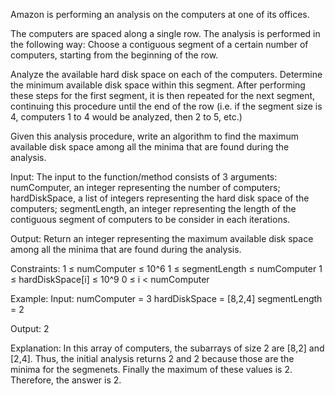 Amazon is performing an analysis on the computers at one of its offices.

The computers are spaced along a single row. The analysis is performed in the following way:
Choose a contiguous segment of a certain number of computers, starting from the beginning of the row.

Analyze the available hard disk space on each of the computers. Determine the minimum available disk space within this segment. After performing these steps for the first segment, it is then repeated for the next segment, continuing this procedure until the end of the row (i.e. if the segment size is 4, computers 1 to 4 would be analyzed, then 2 to 5, etc.)

Given this analysis procedure, write an algorithm to find the maximum available disk space among all the minima that are found during the analysis.

Input:
The input to the function/method consists of 3 arguments:
numComputer, an integer representing the number of computers;
hardDiskSpace, a list of integers representing the hard disk space of the computers;
segmentLength, an integer representing the length of the contiguous segment of computers to
be consider in each iterations.

Output:
Return an integer representing the maximum available disk space among all the minima that are found during the analysis.

Constraints:
1 ≤ numComputer ≤ 10^6
1 ≤ segmentLength ≤ numComputer
1 ≤ hardDiskSpace[i] ≤ 10^9
0 ≤ i < numComputer

Example:
Input:
numComputer = 3
hardDiskSpace = [8,2,4]
segmentLength = 2

Output:
2

Explanation:
In this array of computers, the subarrays of size 2 are [8,2] and [2,4].
Thus, the initial analysis returns 2 and 2 because those are the minima for the segmenets.
Finally the maximum of these values is 2.
Therefore, the answer is 2.